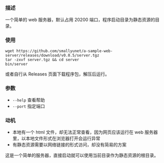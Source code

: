 ### 描述

一个简单的 web 服务器，默认占用 20200 端口，程序启动目录为静态资源的目录。

### 使用

```
wget https://github.com/smallyunet/a-sample-web-server/releases/download/v0.0.5/server.tgz
tar -zxvf server.tgz && cd server
bin/server
```

或者自行从 Releases 页面下载程序包，解压后运行。

### 参数

- `--help` 查看帮助
- `--port` 指定端口

### 动机

- 本地有一个 html 文件，却无法正常查看，因为网页应该运行在 web 服务器里，以本地文件形式在浏览器打开会运行异常
- 有静态资源需要以网络链接的形式访问，却没有简易的方案

这是一个简单的服务器，直接启动就可以使用当前目录作为静态资源的根目录。


